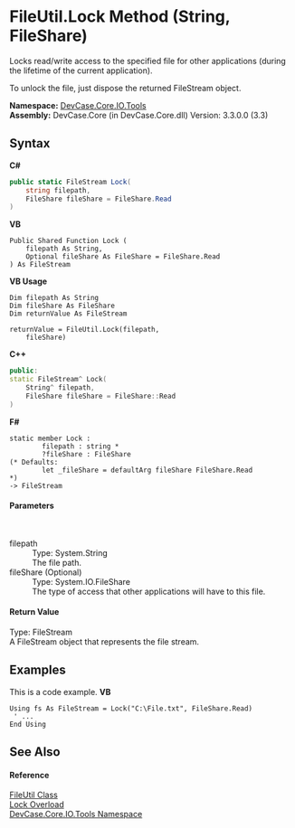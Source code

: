 # FileUtil.Lock Method (String, FileShare)
 

Locks read/write access to the specified file for other applications (during the lifetime of the current application). 

 To unlock the file, just dispose the returned FileStream object.

**Namespace:**&nbsp;<a href="N_DevCase_Core_IO_Tools">DevCase.Core.IO.Tools</a><br />**Assembly:**&nbsp;DevCase.Core (in DevCase.Core.dll) Version: 3.3.0.0 (3.3)

## Syntax

**C#**<br />
``` C#
public static FileStream Lock(
	string filepath,
	FileShare fileShare = FileShare.Read
)
```

**VB**<br />
``` VB
Public Shared Function Lock ( 
	filepath As String,
	Optional fileShare As FileShare = FileShare.Read
) As FileStream
```

**VB Usage**<br />
``` VB Usage
Dim filepath As String
Dim fileShare As FileShare
Dim returnValue As FileStream

returnValue = FileUtil.Lock(filepath, 
	fileShare)
```

**C++**<br />
``` C++
public:
static FileStream^ Lock(
	String^ filepath, 
	FileShare fileShare = FileShare::Read
)
```

**F#**<br />
``` F#
static member Lock : 
        filepath : string * 
        ?fileShare : FileShare 
(* Defaults:
        let _fileShare = defaultArg fileShare FileShare.Read
*)
-> FileStream 

```


#### Parameters
&nbsp;<dl><dt>filepath</dt><dd>Type: System.String<br />The file path.</dd><dt>fileShare (Optional)</dt><dd>Type: System.IO.FileShare<br />The type of access that other applications will have to this file.</dd></dl>

#### Return Value
Type: FileStream<br />A FileStream object that represents the file stream.

## Examples
This is a code example. 
**VB**<br />
``` VB
Using fs As FileStream = Lock("C:\File.txt", FileShare.Read)
 ' ...
End Using
```


## See Also


#### Reference
<a href="T_DevCase_Core_IO_Tools_FileUtil">FileUtil Class</a><br /><a href="Overload_DevCase_Core_IO_Tools_FileUtil_Lock">Lock Overload</a><br /><a href="N_DevCase_Core_IO_Tools">DevCase.Core.IO.Tools Namespace</a><br />